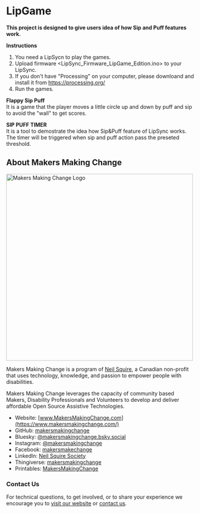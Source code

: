 # LipGame

**This project is designed to give users idea of how Sip and Puff features work.**
  
**Instructions**
1. You need a LipSycn to play the games.
2. Upload firmware <LipSync_Firmware_LipGame_Edition.ino> to your LipSync.
3. If you don't have "Processing" on your computer, please downloand and install it from https://processing.org/
4. Run the games.
  
**Flappy Sip Puff**  
It is a game that the player moves a little circle up and down by puff and sip to avoid the "wall" to get scores.
  
**SIP PUFF TIMER**  
It is a tool to demostrate the idea how Sip&Puff feature of LipSync works.  
The timer will be triggered when sip and puff action pass the preseted threshold.

<!-- ABOUT MMC START -->
## About Makers Making Change
[<img src="https://raw.githubusercontent.com/makersmakingchange/makersmakingchange/main/img/mmc_logo.svg" width="500" alt="Makers Making Change Logo">](https://www.makersmakingchange.com/)

Makers Making Change is a program of [Neil Squire](https://www.neilsquire.ca/), a Canadian non-profit that uses technology, knowledge, and passion to empower people with disabilities.

Makers Making Change leverages the capacity of community based Makers, Disability Professionals and Volunteers to develop and deliver affordable Open Source Assistive Technologies.

 - Website: [www.MakersMakingChange.com](https://www.makersmakingchange.com/)
 - GitHub: [makersmakingchange](https://github.com/makersmakingchange)
 - Bluesky: [@makersmakingchange.bsky.social](https://bsky.app/profile/makersmakingchange.bsky.social)
 - Instagram: [@makersmakingchange](https://www.instagram.com/makersmakingchange)
 - Facebook: [makersmakechange](https://www.facebook.com/makersmakechange)
 - LinkedIn: [Neil Squire Society](https://www.linkedin.com/company/neil-squire-society/)
 - Thingiverse: [makersmakingchange](https://www.thingiverse.com/makersmakingchange/about)
 - Printables: [MakersMakingChange](https://www.printables.com/@MakersMakingChange)

### Contact Us
For technical questions, to get involved, or to share your experience we encourage you to [visit our website](https://www.makersmakingchange.com/) or [contact us](https://www.makersmakingchange.com/s/contact).
<!-- ABOUT MMC END -->
